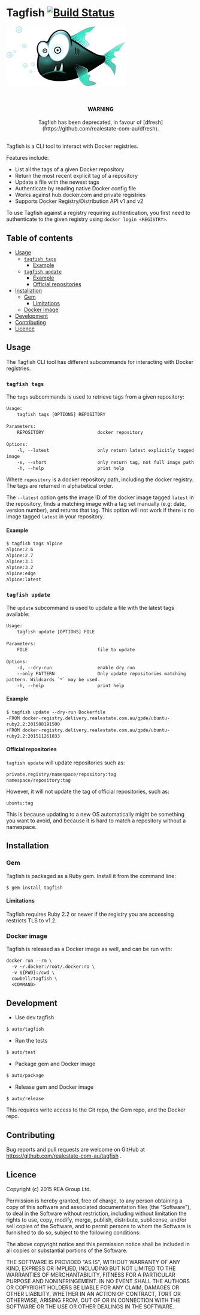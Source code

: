 # Tagfish [![Build Status](https://travis-ci.org/realestate-com-au/tagfish.svg?branch=master)](https://travis-ci.org/realestate-com-au/tagfish)


![Tagfish logo](logo.png)

<div style="margin: 20px; padding: 10px; text-align: center">
<h4>WARNING</h4>
Tagfish has been deprecated, in favour of [dfresh](https://github.com/realestate-com-au/dfresh).
</div>

Tagfish is a CLI tool to interact with Docker registries.

Features include:

- List all the tags of a given Docker repository
- Return the most recent explicit tag of a repository
- Update a file with the newest tags
- Authenticate by reading native Docker config file
- Works against hub.docker.com and private registries
- Supports Docker Registry/Distribution API v1 and v2

To use Tagfish against a registry requiring authentication, you first need to authenticate to the given registry using `docker login <REGISTRY>`.

## Table of contents

<!-- MarkdownTOC autolink=true bracket=round depth=4 -->

- [Usage](#usage)
  - [`tagfish tags`](#tagfish-tags)
    - [Example](#example)
  - [`tagfish update`](#tagfish-update)
    - [Example](#example-2)
    - [Official repositories](#official-repositories)
- [Installation](#installation)
  - [Gem](#gem)
    - [Limitations](#limitations)
  - [Docker image](#docker-image)
- [Development](#development)
- [Contributing](#contributing)
- [Licence](#licence)


<!-- /MarkdownTOC -->

## Usage
The Tagfish CLI tool has different subcommands for interacting with Docker registries.

### `tagfish tags`
The `tags` subcommands is used to retrieve tags from a given repository:

    Usage:
        tagfish tags [OPTIONS] REPOSITORY

    Parameters:
        REPOSITORY                    docker repository

    Options:
        -l, --latest                  only return latest explicitly tagged image
        -s, --short                   only return tag, not full image path
        -h, --help                    print help

Where `repository` is a docker repository path, including the docker registry. The tags are returned in alphabetical order.

The `--latest` option gets the image ID of the docker image tagged `latest` in the repository, finds a matching image with a tag set manually (e.g: date, version number), and returns that tag. This option will not work if there is no image tagged `latest` in your repository.

#### Example
```
$ tagfish tags alpine
alpine:2.6
alpine:2.7
alpine:3.1
alpine:3.2
alpine:edge
alpine:latest
```

### `tagfish update`
The `update` subcommand is used to update a file with the latest tags available:

    Usage:
        tagfish update [OPTIONS] FILE

    Parameters:
        FILE                          file to update

    Options:
        -d, --dry-run                 enable dry run
        --only PATTERN                Only update repositories matching pattern. Wildcards `*` may be used.
        -h, --help                    print help

#### Example
```
$ tagfish update --dry-run Dockerfile
-FROM docker-registry.delivery.realestate.com.au/gpde/ubuntu-ruby2.2:201508191500
+FROM docker-registry.delivery.realestate.com.au/gpde/ubuntu-ruby2.2:201511261833
```

#### Official repositories
`tagfish update` will update repositories such as:
```
private.registry/namespace/repository:tag
namespace/repository:tag
```
However, it will not update the tag of official repositories, such as:
```
ubuntu:tag
```
This is because updating to a new OS automatically might be something you want to avoid, and because it is hard to match a repository without a namespace.

## Installation
### Gem
Tagfish is packaged as a Ruby gem. Install it from the command line:

```
$ gem install tagfish
```

#### Limitations
Tagfish requires Ruby 2.2 or newer if the registry you are accessing restricts TLS to v1.2.

### Docker image
Tagfish is released as a Docker image as well, and can be run with:

```
docker run --rm \
  -v ~/.docker:/root/.docker:ro \
  -v ${PWD}:/cwd \
  cowbell/tagfish \
  <COMMAND>
```
## Development
- Use dev tagfish
```bash
$ auto/tagfish
```

- Run the tests
```bash
$ auto/test
```

- Package gem and Docker image
```bash
$ auto/package
```

- Release gem and Docker image
```bash
$ auto/release
```
This requires write access to the Git repo, the Gem repo, and the Docker repo.

## Contributing

Bug reports and pull requests are welcome on GitHub at https://github.com/realestate-com-au/tagfish .

## Licence

Copyright (c) 2015 REA Group Ltd.

Permission is hereby granted, free of charge, to any person obtaining a copy
of this software and associated documentation files (the "Software"), to deal
in the Software without restriction, including without limitation the rights
to use, copy, modify, merge, publish, distribute, sublicense, and/or sell
copies of the Software, and to permit persons to whom the Software is
furnished to do so, subject to the following conditions:

The above copyright notice and this permission notice shall be included in
all copies or substantial portions of the Software.

THE SOFTWARE IS PROVIDED "AS IS", WITHOUT WARRANTY OF ANY KIND, EXPRESS OR
IMPLIED, INCLUDING BUT NOT LIMITED TO THE WARRANTIES OF MERCHANTABILITY,
FITNESS FOR A PARTICULAR PURPOSE AND NONINFRINGEMENT. IN NO EVENT SHALL THE
AUTHORS OR COPYRIGHT HOLDERS BE LIABLE FOR ANY CLAIM, DAMAGES OR OTHER
LIABILITY, WHETHER IN AN ACTION OF CONTRACT, TORT OR OTHERWISE, ARISING FROM,
OUT OF OR IN CONNECTION WITH THE SOFTWARE OR THE USE OR OTHER DEALINGS IN
THE SOFTWARE.
